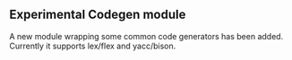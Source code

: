 ## Experimental Codegen module

A new module wrapping some common code generators has been added. Currently it supports lex/flex and yacc/bison.

